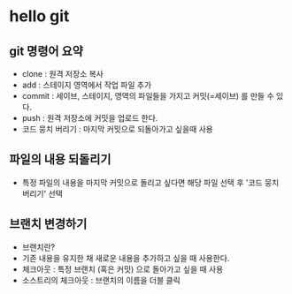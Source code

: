 # hello git

## git 명령어 요약
- clone : 원격 저장소 복사
- add : 스테이지 영역에서 작업 파일 추가
- commit : 세이브, 스테이지, 영역의 파일들을 가지고 커밋(=세이브) 를 만들 수 있다.
- push : 원격 저장소에 커밋을 업로드 한다. 
- 코드 뭉치 버리기 : 마지막 커밋으로 되돌아가고 싶을때 사용 

## 파일의 내용 되돌리기

- 특정 파일의 내용을 마지막 커밋으로 돌리고 싶다면 해당 파일 선택 후 '코드 뭉치 버리기' 선택 

## 브랜치 변경하기

- 브랜치란? 
- 기존 내용을 유지한 채 새로운 내용을 추가하고 싶을 때 사용한다. 
- 체크아웃 : 특정 브랜치 (혹은 커밋) 으로 돌아가고 싶을 때 사용
- 소스트리의 체크아웃 : 브랜치의 이름을 더블 클릭 

